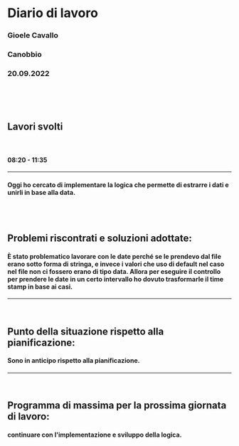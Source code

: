 
# **Diario di lavoro**

### **Gioele Cavallo**
### Canobbio
### 20.09.2022
<br><br><br>


## **Lavori svolti**

<br>

#### 08:20 - 11:35
---
#### Oggi ho cercato di implementare la logica che permette di estrarre i dati e unirli in base alla data.

<br>
<br>

## **Problemi riscontrati e soluzioni adottate:**
#### È stato problematico lavorare con le date perché se le prendevo dal file erano sotto forma di stringa, e invece i valori che uso di default nel caso nel file non ci fossero erano di tipo data. Allora per eseguire il controllo per prendere le date in un certo intervallo ho dovuto trasformarle il time stamp in base ai casi.

---
<br>

## **Punto della situazione rispetto alla pianificazione:**
#### Sono in anticipo rispetto alla pianificazione.
---
<br>

## **Programma di massima per la prossima giornata di lavoro:**
#### continuare con l'implementazione e sviluppo della logica.